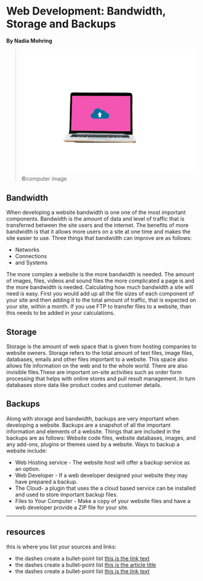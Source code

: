 # Web Development: Bandwidth, Storage and Backups

**By Nadia Mohring**

> ![image title/alternative text](image.jpg)
>  &copy;computer image




## Bandwidth
When developing a website bandwidth is one one of the most important components. Bandwidth is the amount of data and level of traffic that is transferred between the site users and the internet. The benefits of more bandwidth is that it allows more users on a site at one time and makes the site easier to use. Three things that bandwidth can improve are as follows:

 - Networks
 - Connections
 - and Systems

The more complex a website is the more bandwidth is needed. The amount of images, files, videos and sound files the more complicated a page is and the more bandwidth is needed. Calculating how much bandwidth a site will need is easy. First you would add up all the file sizes of each component of your site and then adding it to the total amount of traffic, that is expected on your site, within a month. If you use FTP to transfer files to a website, than this needs to be added in your calculations.
## Storage
Storage is the amount of web space that is given from hosting companies to website owners. Storage refers to the total amount of text files, image files, databases, emails and other files important to a website. This space also allows file information on the web and to the whole world. There are also invisible files.These are important on-site activities such as order form processing that helps with online stores and pull result management. In turn databases store data like product codes and customer details.



## Backups
Along with storage and bandwidth, backups are very important when developing a website. Backups are a snapshot of all the important information and elements of a website. Things that are included in the backups are as follows: Website code files, website databases, images, and any add-ons, plugins or themes used by a website. Ways to backup a website include:

- Web Hosting service - The website host will offer a backup service as an option.
- Web Developer - If a web developer designed your website they may have prepared a backup.
- The Cloud- a plugin that uses the a cloud based service can be installed and used to store important backup files.
- Files to Your Computer - Make a copy of your website files and have a web developer provide a ZIP file for your site.







---

## resources

this is where you list your sources and links:

- the dashes create a bullet-point list [this is the link text](https://chad-bennett.github.io/web-research/)
- the dashes create a bullet-point list [this is the article title](https://chad-bennett.github.io/web-research/)
- the dashes create a bullet-point list [this is the link text](https://chad-bennett.github.io/web-research/)
